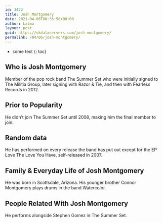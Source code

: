 ```yaml
---
id: 3422
title: Josh Montgomery
date: 2021-04-06T06:36:58+00:00
author: Laima
layout: post
guid: https://ukdataservers.com/josh-montgomery/
permalink: /04/06/josh-montgomery/
---
```


* some text
{: toc}


## Who is Josh Montgomery
                  
                  
                  
Member of the pop rock band The Summer Set who were initially signed to The Militia Group, later signing with Razor & Tie, and then with Fearless Records in 2012.
                  
              
            
              
            
                
                
                
## Prior to Popularity
                  
                  
                  
He didn&#8217;t join The Summer Set until 2008, making him the final member to join.
                  
              
            
              
            
                
                
                
## Random data
                  
                  
                  
He has performed on every release the band has put out except for the EP Love The Love You Have, self-released in 2007.
                  
              
            
              
            
                
                
                
## Family & Everyday Life of Josh Montgomery
                  
                  
                  
He was born in Scottsdale, Arizona. His younger brother Connor Montgomery plays drums in the band Watercolor.
                  
              
            
              
            
                
                
                
## People Related With Josh Montgomery
                  
                  
                  
He performs alongside Stephen Gomez in The Summer Set.
                  
              
            
              
            
                
              
            
              
              
            
            
              
            
          
          
          